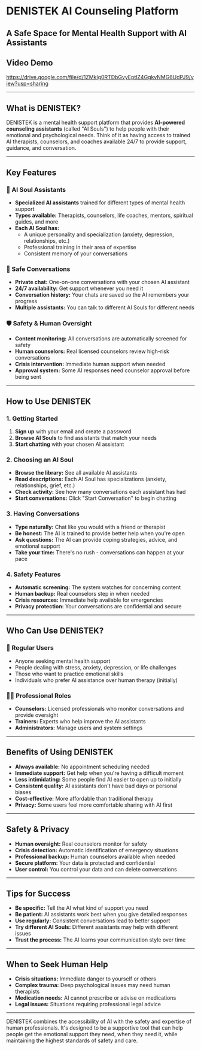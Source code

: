 # DENISTEK AI Counseling Platform

## A Safe Space for Mental Health Support with AI Assistants


## Video Demo

https://drive.google.com/file/d/1ZMklg0RTDbGvyEptlZ4GgkvNMG6UdPJ9/view?usp=sharing

---

## What is DENISTEK?

DENISTEK is a mental health support platform that provides **AI-powered counseling assistants** (called "AI Souls") to help people with their emotional and psychological needs. Think of it as having access to trained AI therapists, counselors, and coaches available 24/7 to provide support, guidance, and conversation.

---

## Key Features

### 🤖 AI Soul Assistants
- **Specialized AI assistants** trained for different types of mental health support
- **Types available:** Therapists, counselors, life coaches, mentors, spiritual guides, and more
- **Each AI Soul has:**
  - A unique personality and specialization (anxiety, depression, relationships, etc.)
  - Professional training in their area of expertise
  - Consistent memory of your conversations

### 💬 Safe Conversations
- **Private chat:** One-on-one conversations with your chosen AI assistant
- **24/7 availability:** Get support whenever you need it
- **Conversation history:** Your chats are saved so the AI remembers your progress
- **Multiple assistants:** You can talk to different AI Souls for different needs

### 🛡️ Safety & Human Oversight
- **Content monitoring:** All conversations are automatically screened for safety
- **Human counselors:** Real licensed counselors review high-risk conversations
- **Crisis intervention:** Immediate human support when needed
- **Approval system:** Some AI responses need counselor approval before being sent

---

## How to Use DENISTEK

### 1. Getting Started
1. **Sign up** with your email and create a password
2. **Browse AI Souls** to find assistants that match your needs
3. **Start chatting** with your chosen AI assistant

### 2. Choosing an AI Soul
- **Browse the library:** See all available AI assistants
- **Read descriptions:** Each AI Soul has specializations (anxiety, relationships, grief, etc.)
- **Check activity:** See how many conversations each assistant has had
- **Start conversations:** Click "Start Conversation" to begin chatting

### 3. Having Conversations
- **Type naturally:** Chat like you would with a friend or therapist
- **Be honest:** The AI is trained to provide better help when you're open
- **Ask questions:** The AI can provide coping strategies, advice, and emotional support
- **Take your time:** There's no rush - conversations can happen at your pace

### 4. Safety Features
- **Automatic screening:** The system watches for concerning content
- **Human backup:** Real counselors step in when needed
- **Crisis resources:** Immediate help available for emergencies
- **Privacy protection:** Your conversations are confidential and secure

---

## Who Can Use DENISTEK?

### 👥 Regular Users
- Anyone seeking mental health support
- People dealing with stress, anxiety, depression, or life challenges
- Those who want to practice emotional skills
- Individuals who prefer AI assistance over human therapy (initially)

### 👨‍⚕️ Professional Roles
- **Counselors:** Licensed professionals who monitor conversations and provide oversight
- **Trainers:** Experts who help improve the AI assistants
- **Administrators:** Manage users and system settings

---

## Benefits of Using DENISTEK

- **Always available:** No appointment scheduling needed
- **Immediate support:** Get help when you're having a difficult moment
- **Less intimidating:** Some people find AI easier to open up to initially
- **Consistent quality:** AI assistants don't have bad days or personal biases
- **Cost-effective:** More affordable than traditional therapy
- **Privacy:** Some users feel more comfortable sharing with AI first

---

## Safety & Privacy

- **Human oversight:** Real counselors monitor for safety
- **Crisis detection:** Automatic identification of emergency situations
- **Professional backup:** Human counselors available when needed
- **Secure platform:** Your data is protected and confidential
- **User control:** You control your data and can delete conversations

---

## Tips for Success

- **Be specific:** Tell the AI what kind of support you need
- **Be patient:** AI assistants work best when you give detailed responses
- **Use regularly:** Consistent conversations lead to better support
- **Try different AI Souls:** Different assistants may help with different issues
- **Trust the process:** The AI learns your communication style over time

---

## When to Seek Human Help

- **Crisis situations:** Immediate danger to yourself or others
- **Complex trauma:** Deep psychological issues may need human therapists
- **Medication needs:** AI cannot prescribe or advise on medications
- **Legal issues:** Situations requiring professional legal advice

---

DENISTEK combines the accessibility of AI with the safety and expertise of human professionals. It's designed to be a supportive tool that can help people get the emotional support they need, when they need it, while maintaining the highest standards of safety and care.